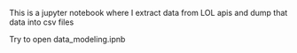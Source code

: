 This is a jupyter notebook where I extract data from LOL apis and dump that data into csv files

Try to open data_modeling.ipnb
